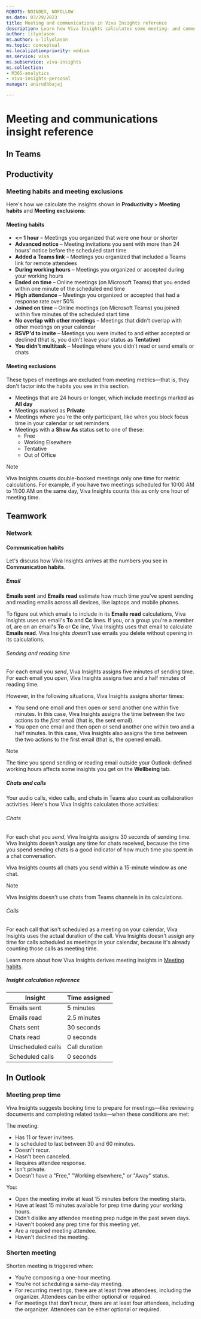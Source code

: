 ```yaml
---
ROBOTS: NOINDEX, NOFOLLOW
ms.date: 03/29/2023
title: Meeting and communications in Viva Insights reference
description: Learn how Viva Insights calculates some meeting- and communications-related insights
author: lilyolason
ms.author: v-lilyolason
ms.topic: conceptual
ms.localizationpriority: medium 
ms.service: viva 
ms.subservice: viva-insights 
ms.collection: 
- M365-analytics
- viva-insights-personal
manager: anirudhbajaj

---
```


# Meeting and communications insight reference

## In Teams

## Productivity

### Meeting habits and meeting exclusions

Here's how we calculate the insights shown in **Productivity > Meeting habits** and **Meeting exclusions**:

#### Meeting habits

* **<= 1 hour** – Meetings you organized that were one hour or shorter
* **Advanced notice** – Meeting invitations you sent with more than 24 hours' notice before the scheduled start time
* **Added a Teams link** – Meetings you organized that included a Teams link for remote attendees
* **During working hours** – Meetings you organized or accepted during your working hours
* **Ended on time** – Online meetings (on Microsoft Teams) that you ended within one minute of the scheduled end time
* **High attendance** – Meetings you organized or accepted that had a response rate over 50%
* **Joined on time** – Online meetings (on Microsoft Teams) you joined within five minutes of the scheduled start time
* **No overlap with other meetings** – Meetings that didn't overlap with other meetings on your calendar
* **RSVP'd to invite** – Meetings you were invited to and either accepted or declined (that is, you didn't leave your status as **Tentative**)
* **You didn't multitask** – Meetings where you didn't read or send emails or chats

#### Meeting exclusions

These types of meetings are excluded from meeting metrics—that is, they don't factor into the habits you see in this section.

* Meetings that are 24 hours or longer, which include meetings marked as **All day** 
* Meetings marked as **Private**
* Meetings where you're the only participant, like when you block focus time in your calendar or set reminders
* Meetings with a **Show As** status set to one of these:
    * Free
    * Working Elsewhere
    * Tentative
    * Out of Office

>[!Note]
>Viva Insights counts double-booked meetings only one time for metric calculations. For example, if you have two meetings scheduled for 10:00 AM to 11:00 AM on the same day, Viva Insights counts this as only one hour of meeting time.

## Teamwork

### Network

#### Communication habits

Let's discuss how Viva Insights arrives at the numbers you see in **Communication habits**.

##### Email  

**Emails sent** and **Emails read** estimate how much time you've spent sending and reading emails across all devices, like laptops and mobile phones. 

To figure out which emails to include in its **Emails read** calculations, Viva Insights uses an email's **To** and **Cc** lines. If you, or a group you're a member of, are on an email's **To** or **Cc** line, Viva Insights uses that email to calculate **Emails read**. Viva Insights *doesn't* use emails you delete without opening in its calculations.

###### Sending and reading time

For each email you *send*, Viva Insights assigns five minutes of sending time. For each email you *open*, Viva Insights assigns two and a half minutes of reading time.

However, in the following situations, Viva Insights assigns shorter times:  

* You send one email and then open or send another one within five minutes. In this case, Viva Insights assigns the time between the two actions to the *first* email (that is, the sent email).
* You open one email and then open or send another one within two and a half minutes. In this case, Viva Insights also assigns the time between the two actions to the first email (that is, the opened email).  

>[!Note]
>The time you spend sending or reading email outside your Outlook-defined working hours affects some insights you get on the **Wellbeing** tab.  

##### Chats and calls  

Your audio calls, video calls, and chats in Teams also count as collaboration activities. Here's how Viva Insights calculates those activities:

###### Chats

For each chat you *send*, Viva Insights assigns 30 seconds of sending time. Viva Insights doesn't assign any time for chats received, because the time you spend sending chats is a good indicator of how much time you spent in a chat conversation.

Viva Insights counts all chats you send within a 15-minute window as one chat.

>[!Note]
>Viva Insights doesn't use chats from Teams channels in its calculations.

###### Calls

For each call that isn't scheduled as a meeting on your calendar, Viva Insights uses the actual duration of the call. Viva Insights doesn't assign any time for calls scheduled as meetings in your calendar, because it's already counting those calls as meeting time. 

Learn more about how Viva Insights derives meeting insights in [Meeting habits](meeting-habits.md).

##### Insight calculation reference

|Insight | Time assigned|
|----|----|
|Emails sent| 5 minutes
|Emails read| 2.5 minutes
|Chats sent| 30 seconds
|Chats read| 0 seconds
|Unscheduled calls| Call duration
|Scheduled calls| 0 seconds

## In Outlook

### Meeting prep time

Viva Insights suggests booking time to prepare for meetings—like reviewing documents and completing related tasks—when these conditions are met:

The meeting:

* Has 11 or fewer invitees.
* Is scheduled to last between 30 and 60 minutes.
* Doesn't recur.
* Hasn't been canceled.
* Requires attendee response.
* Isn't private.
* Doesn't have a "Free," "Working elsewhere," or "Away" status.

You:

* Open the meeting invite at least 15 minutes before the meeting starts.
* Have at least 15 minutes available for prep time during your working hours.
* Didn't dislike any attendee meeting prep nudge in the past seven days.
* Haven't booked any prep time for this meeting yet.
* Are a required meeting attendee.
* Haven't declined the meeting.

### Shorten meeting

Shorten meeting is triggered when:

* You're composing a one-hour meeting.
* You're not scheduling a same-day meeting.
* For recurring meetings, there are at least three attendees, including the organizer. Attendees can be either optional or required.
* For meetings that don't recur, there are at least four attendees, including the organizer. Attendees can be either optional or required.


